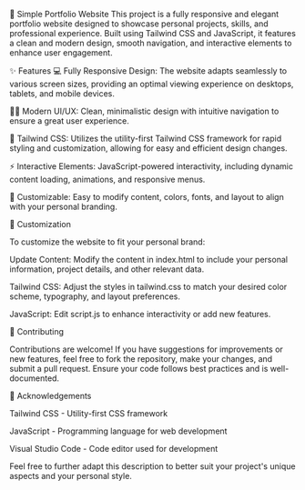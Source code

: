 🌟 Simple Portfolio Website
This project is a fully responsive and elegant portfolio website designed to showcase personal projects, skills, and professional experience. Built using Tailwind CSS and JavaScript, it features a clean and modern design, smooth navigation, and interactive elements to enhance user engagement.


✨ Features
💻 Fully Responsive Design: The website adapts seamlessly to various screen sizes, providing an optimal viewing experience on desktops, tablets, and mobile devices.

🧑‍🎨 Modern UI/UX: Clean, minimalistic design with intuitive navigation to ensure a great user experience.

🎨 Tailwind CSS: Utilizes the utility-first Tailwind CSS framework for rapid styling and customization, allowing for easy and efficient design changes.

⚡ Interactive Elements: JavaScript-powered interactivity, including dynamic content loading, animations, and responsive menus.

🔧 Customizable: Easy to modify content, colors, fonts, and layout to align with your personal branding.




🔧 Customization

To customize the website to fit your personal brand:


Update Content:
Modify the content in index.html to include your personal information, project details, and other relevant data.

Tailwind CSS:
Adjust the styles in tailwind.css to match your desired color scheme, typography, and layout preferences.

JavaScript:
Edit script.js to enhance interactivity or add new features.

🤝 Contributing

Contributions are welcome! If you have suggestions for improvements or new features, feel free to fork the repository, make your changes, and submit a pull request. Ensure your code follows best practices and is well-documented.

💬 Acknowledgements

Tailwind CSS - Utility-first CSS framework

JavaScript - Programming language for web development

Visual Studio Code - Code editor used for development

Feel free to further adapt this description to better suit your project's unique aspects and your personal style.

